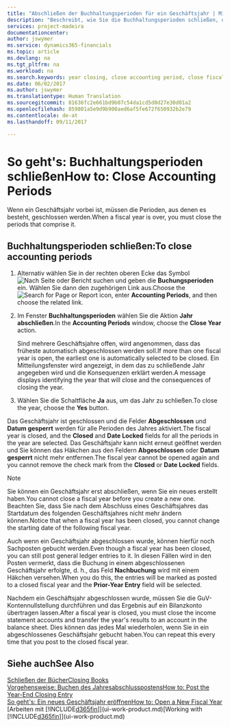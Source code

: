 ```yaml
---
title: "Abschließen der Buchhaltungsperioden für ein Geschäftsjahr | Microsoft Docs"
description: "Beschreibt, wie Sie die Buchhaltungsperioden schließen, die das Geschäftsjahr ausmachen."
services: project-madeira
documentationcenter: 
author: jswymer
ms.service: dynamics365-financials
ms.topic: article
ms.devlang: na
ms.tgt_pltfrm: na
ms.workload: na
ms.search.keywords: year closing, close accounting period, close fiscal year, bank account detailed trial balance
ms.date: 06/02/2017
ms.author: jswymer
ms.translationtype: Human Translation
ms.sourcegitcommit: 81636fc2e661bd9b07c54da1cd5d0d27e30d01a2
ms.openlocfilehash: 859801a5e9d9b900aed6af5fe672f650932b2e79
ms.contentlocale: de-at
ms.lasthandoff: 09/11/2017

---
```

# <a name="how-to-close-accounting-periods"></a><span data-ttu-id="b650d-103">So geht's: Buchhaltungsperioden schließen</span><span class="sxs-lookup"><span data-stu-id="b650d-103">How to: Close Accounting Periods</span></span>
<span data-ttu-id="b650d-104">Wenn ein Geschäftsjahr vorbei ist, müssen die Perioden, aus denen es besteht, geschlossen werden.</span><span class="sxs-lookup"><span data-stu-id="b650d-104">When a fiscal year is over, you must close the periods that comprise it.</span></span>

## <a name="to-close-accounting-periods"></a><span data-ttu-id="b650d-105">Buchhaltungsperioden schließen:</span><span class="sxs-lookup"><span data-stu-id="b650d-105">To close accounting periods</span></span>
1. <span data-ttu-id="b650d-106">Alternativ wählen Sie in der rechten oberen Ecke das Symbol ![Nach Seite oder Bericht suchen](media/ui-search/search_small.png "Nach Seite oder Bericht suchen") und geben die **Buchungsperioden** ein. Wählen Sie dann den zugehörigen Link aus.</span><span class="sxs-lookup"><span data-stu-id="b650d-106">Choose the ![Search for Page or Report](media/ui-search/search_small.png "Search for Page or Report icon") icon, enter **Accounting Periods**, and then choose the related link.</span></span>
2. <span data-ttu-id="b650d-107">Im Fenster **Buchhaltungsperioden** wählen Sie die Aktion **Jahr abschließen**.</span><span class="sxs-lookup"><span data-stu-id="b650d-107">In the **Accounting Periods** window, choose the **Close Year** action.</span></span>

    <span data-ttu-id="b650d-108">Sind mehrere Geschäftsjahre offen, wird angenommen, dass das früheste automatisch abgeschlossen werden soll.</span><span class="sxs-lookup"><span data-stu-id="b650d-108">If more than one fiscal year is open, the earliest one is automatically selected to be closed.</span></span> <span data-ttu-id="b650d-109">Ein Mitteilungsfenster wird angezeigt, in dem das zu schließende Jahr angegeben wird und die Konsequenzen erklärt werden.</span><span class="sxs-lookup"><span data-stu-id="b650d-109">A message displays identifying the year that will close and the consequences of closing the year.</span></span>
3. <span data-ttu-id="b650d-110">Wählen Sie die Schaltfläche **Ja** aus, um das Jahr zu schließen.</span><span class="sxs-lookup"><span data-stu-id="b650d-110">To close the year, choose the **Yes** button.</span></span>

<span data-ttu-id="b650d-111">Das Geschäftsjahr ist geschlossen und die Felder **Abgeschlossen** und **Datum gesperrt** werden für alle Perioden des Jahres aktiviert.</span><span class="sxs-lookup"><span data-stu-id="b650d-111">The fiscal year is closed, and the **Closed** and **Date Locked** fields for all the periods in the year are selected.</span></span> <span data-ttu-id="b650d-112">Das Geschäftsjahr kann nicht erneut geöffnet werden und Sie können das Häkchen aus den Feldern **Abgeschlossen** oder **Datum gesperrt** nicht mehr entfernen.</span><span class="sxs-lookup"><span data-stu-id="b650d-112">The fiscal year cannot be opened again and you cannot remove the check mark from the **Closed** or **Date Locked** fields.</span></span>

> [!NOTE]  
>   <span data-ttu-id="b650d-113">Sie können ein Geschäftsjahr erst abschließen, wenn Sie ein neues erstellt haben.</span><span class="sxs-lookup"><span data-stu-id="b650d-113">You cannot close a fiscal year before you create a new one.</span></span> <span data-ttu-id="b650d-114">Beachten Sie, dass Sie nach dem Abschluss eines Geschäftsjahres das Startdatum des folgenden Geschäftsjahres nicht mehr ändern können.</span><span class="sxs-lookup"><span data-stu-id="b650d-114">Notice that when a fiscal year has been closed, you cannot change the starting date of the following fiscal year.</span></span>

<span data-ttu-id="b650d-115">Auch wenn ein Geschäftsjahr abgeschlossen wurde, können hierfür noch Sachposten gebucht werden.</span><span class="sxs-lookup"><span data-stu-id="b650d-115">Even though a fiscal year has been closed, you can still post general ledger entries to it.</span></span> <span data-ttu-id="b650d-116">In diesen Fällen wird in den Posten vermerkt, dass die Buchung in einem abgeschlossenen Geschäftsjahr erfolgte, d. h., das Feld **Nachbuchung** wird mit einem Häkchen versehen.</span><span class="sxs-lookup"><span data-stu-id="b650d-116">When you do this, the entries will be marked as posted to a closed fiscal year and the **Prior-Year Entry** field will be selected.</span></span>

<span data-ttu-id="b650d-117">Nachdem ein Geschäftsjahr abgeschlossen wurde, müssen Sie die GuV-Kontennullstellung durchführen und das Ergebnis auf ein Bilanzkonto übertragen lassen.</span><span class="sxs-lookup"><span data-stu-id="b650d-117">After a fiscal year is closed, you must close the income statement accounts and transfer the year's results to an account in the balance sheet.</span></span> <span data-ttu-id="b650d-118">Dies können das jedes Mal wiederholen, wenn Sie in ein abgeschlossenes Geschäftsjahr gebucht haben.</span><span class="sxs-lookup"><span data-stu-id="b650d-118">You can repeat this every time that you post to the closed fiscal year.</span></span>

## <a name="see-also"></a><span data-ttu-id="b650d-119">Siehe auch</span><span class="sxs-lookup"><span data-stu-id="b650d-119">See Also</span></span>
[<span data-ttu-id="b650d-120">Schließen der Bücher</span><span class="sxs-lookup"><span data-stu-id="b650d-120">Closing Books</span></span>](year-close-books.md)  
[<span data-ttu-id="b650d-121">Vorgehensweise: Buchen des Jahresabschlusspostens</span><span class="sxs-lookup"><span data-stu-id="b650d-121">How to: Post the Year-End Closing Entry</span></span>](year-how-post-year-end-close-entry.md)  
[<span data-ttu-id="b650d-122">So geht's: Ein neues Geschäftsjahr eröffnen</span><span class="sxs-lookup"><span data-stu-id="b650d-122">How to: Open a New Fiscal Year</span></span>](finance-how-open-new-fiscal-year.md)  
<span data-ttu-id="b650d-123">[Arbeiten mit [!INCLUDE[d365fin](includes/d365fin_md.md)]](ui-work-product.md)</span><span class="sxs-lookup"><span data-stu-id="b650d-123">[Working with [!INCLUDE[d365fin](includes/d365fin_md.md)]](ui-work-product.md)</span></span>

